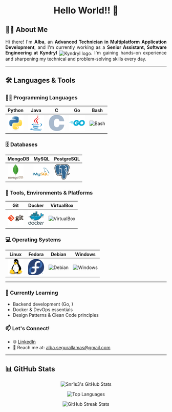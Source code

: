 <h1 align="center">Hello World!! 👋</h1>

<h2>👩‍💻 About Me</h2>

<p align="justify">
Hi there! I'm <strong>Alba</strong>, an <strong>Advanced Technician in Multiplatform Application Development</strong>, and I'm currently working as a <strong>Senior Assistant, Software Engineering at Kyndryl</strong> 
<img src="https://companieslogo.com/img/orig/KD-f1c759cb.png?t=1720244492" alt="Kyndryl logo" width="50" style="vertical-align: middle;"/>.  
I'm gaining hands-on experience and sharpening my technical and problem-solving skills every day.
</p>



---

<h2>🛠 Languages & Tools</h2>

### 👩‍💻 Programming Languages

| Python | Java | C | Go | Bash |
|--------|------|---|----|------|
| <img src="https://github.com/devicons/devicon/blob/master/icons/python/python-original.svg" width="50" alt="Python"/> | <img src="https://raw.githubusercontent.com/devicons/devicon/master/icons/java/java-original.svg" width="50" alt="Java"/> | <img src="https://raw.githubusercontent.com/devicons/devicon/master/icons/c/c-original.svg" width="50" alt="C"/> | <img src="https://raw.githubusercontent.com/devicons/devicon/master/icons/go/go-original-wordmark.svg" width="50" alt="Go"/> | <img src="https://upload.vectorlogo.zone/logos/gnu_bash/images/66582b8e-a291-4a1b-b89c-76628277a33b.svg" width="50" alt="Bash"/> |

### 🗄️ Databases

| MongoDB | MySQL | PostgreSQL |
|---------|-------|----------|
| <img src="https://raw.githubusercontent.com/devicons/devicon/master/icons/mongodb/mongodb-original-wordmark.svg" width="50" alt="MongoDB"/> | <img src="https://github.com/devicons/devicon/blob/master/icons/mysql/mysql-original-wordmark.svg" width="50" alt="MySQL"/> | <img src="https://github.com/devicons/devicon/blob/master/icons/postgresql/postgresql-original.svg" width="50" alt="PostgreSQL"/> |

### 🧪 Tools, Environments & Platforms

| Git | Docker |  VirtualBox |
|-----|--------|------------|
| <img src="https://github.com/devicons/devicon/blob/master/icons/git/git-original-wordmark.svg" width="50" alt="Git"/> | <img src="https://github.com/devicons/devicon/blob/master/icons/docker/docker-original-wordmark.svg" width="50" alt="Docker"/> |<img src="https://www.vectorlogo.zone/logos/virtualbox/virtualbox-icon.svg" width="50" alt="VirtualBox"/> |

### 💻 Operating Systems

| Linux | Fedora | Debian | Windows |
|-------|--------|--------|---------|
| <img src="https://github.com/devicons/devicon/blob/master/icons/linux/linux-original.svg" width="50" alt="Linux"/> | <img src="https://github.com/devicons/devicon/blob/master/icons/fedora/fedora-original.svg" width="50" alt="Fedora"/> | <img src="https://github.com/canaleal/devicon/blob/new-icon-kali-linux/icons/debian/debian-original.svg" width="50" alt="Debian"/> | <img src="https://www.svgrepo.com/show/303223/microsoft-windows-22-logo.svg" width="50" alt="Windows"/> |
---
### 🌱 Currently Learning
- Backend development (Go, )
- Docker & DevOps essentials
- Design Patterns & Clean Code principles

### 📫 Let's Connect!
- 🌐 [LinkedIn](https://www.linkedin.com/in/alba-segura-llamas-b91491299/)
- 💌 Reach me at: alba.segurallamas@gmail.com


---

<h2>📊 GitHub Stats</h2>

<p align="center">
  <img src="https://github-readme-stats.vercel.app/api?username=Snr1s3&theme=radical&show_icons=true&hide_border=false&count_private=true" alt="Snr1s3's GitHub Stats" />
</p>

<p align="center">
  <img src="https://github-readme-stats.vercel.app/api/top-langs/?username=Snr1s3&theme=radical&show_icons=true&hide_border=false&langs_count=5" alt="Top Languages" />
</p>

<p align="center">
  <img src="https://github-readme-streak-stats.herokuapp.com/?user=Snr1s3&theme=radical&hide_border=false" alt="GitHub Streak Stats" />
</p>

